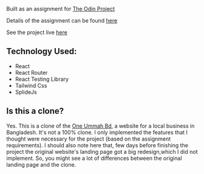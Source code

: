 Built as an assignment for [The Odin Project](https://github.com/TheOdinProject/curriculum)

Details of the assignment can be found [here](https://www.theodinproject.com/lessons/node-path-javascript-shopping-cart)

See the project live [here](https://hattima-tim.github.io/shopping-cart/)

## Technology Used:
- React
- React Router
- React Testing Library
- Tailwind Css
- SplideJs

## Is this a clone?
Yes. This is a clone of the [One Ummah Bd](https://oneummahbd.com/), a website for a local business in Bangladesh. It's not a 100% clone. I only implemented the features that I thought were necessary for the project (based on the assignment requirements). I should also note here that, few days before finishing the project the original website's landing page got a big redesign,which I did not implement. So, you might see a lot of differences between the original landing page and the clone.
